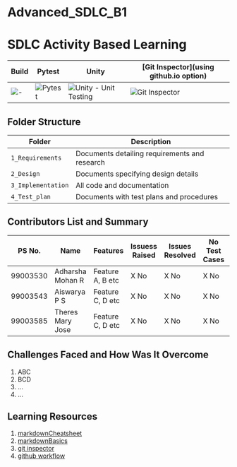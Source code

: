 # Advanced_SDLC_B1

# SDLC Activity Based Learning


Build | Pytest | Unity | [Git Inspector](using github.io option)
------|----------|-------|--------------
![-](Badgelink) | ![Pytest](Badgelink) | ![Unity - Unit Testing](Badgelink) | ![Git Inspector](Badgelink) |



## Folder Structure
Folder             | Description
-------------------| -----------------------------------------
`1_Requirements`   | Documents detailing requirements and research
`2_Design`         | Documents specifying design details
`3_Implementation` | All code and documentation
`4_Test_plan`      | Documents with test plans and procedures

## Contributors List and Summary

PS No. |  Name   |    Features    | Issuess Raised |Issues Resolved|No Test Cases|Test Case Pass
-------|---------|----------------|----------------|---------------|-------------|--------------
99003530 | Adharsha Mohan R  | Feature A, B etc    | X No     | X No   |X No   |X No     
99003543 | Aiswarya P S  | Feature C, D etc    | X No     | X No   |X No   |X No  
99003585 | Theres Mary Jose  | Feature C, D etc    | X No     | X No   |X No   |X No 

## Challenges Faced and How Was It Overcome

1. ABC
2. BCD
3. ...
4. ...

## Learning Resources
1. [markdownCheatsheet](https://github.com/adam-p/markdown-here/wiki/Markdown-Cheatsheet)
2. [markdownBasics](https://guides.github.com/features/mastering-markdown/)
3. [git inspector](https://github.com/ejwa/gitinspector.git)
4. [github workflow](https://docs.github.com/en/actions/learn-github-action)
